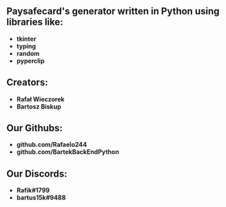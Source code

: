 Paysafecard's generator written in Python using libraries like:
-
- **tkinter**
- **typing**
- **random**
- **pyperclip**

Creators:
-
- **Rafał Wieczorek** 
- **Bartosz Biskup** 

Our Githubs:
-
- **github.com/Rafaelo244**
- **github.com/BartekBackEndPython**

Our Discords:
-
- **Rafik#1799**
- **bartus15k#9488**

